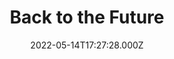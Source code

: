 ---
title: "Back to the Future"
year: 1985
date: 2022-05-14T17:27:28.000Z
permalink: /almanac/movies/2022-05-14-back-to-the-future/index.html
link: https://letterboxd.com/rknightuk/film/back-to-the-future/10/
rating: 3
---